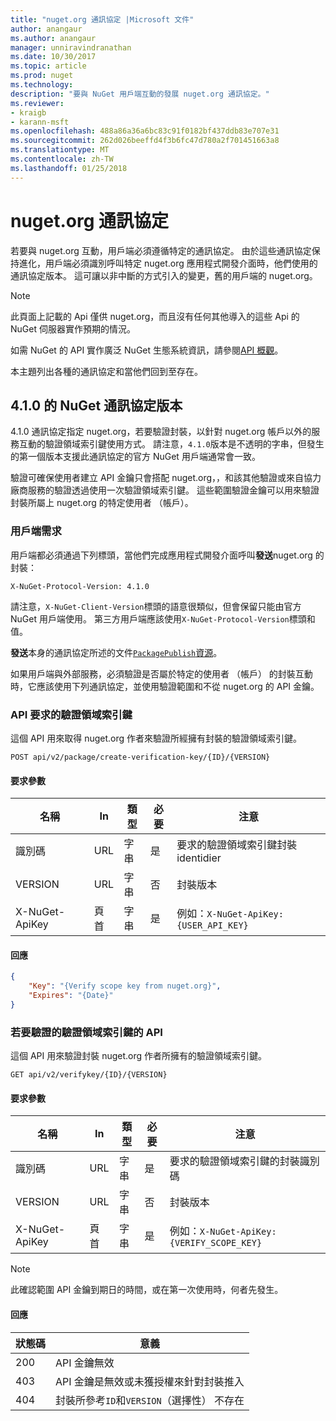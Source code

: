 ```yaml
---
title: "nuget.org 通訊協定 |Microsoft 文件"
author: anangaur
ms.author: anangaur
manager: unniravindranathan
ms.date: 10/30/2017
ms.topic: article
ms.prod: nuget
ms.technology: 
description: "要與 NuGet 用戶端互動的發展 nuget.org 通訊協定。"
ms.reviewer:
- kraigb
- karann-msft
ms.openlocfilehash: 488a86a36a6bc83c91f0182bf437ddb83e707e31
ms.sourcegitcommit: 262d026beeffd4f3b6fc47d780a2f701451663a8
ms.translationtype: MT
ms.contentlocale: zh-TW
ms.lasthandoff: 01/25/2018
---
```

# <a name="nugetorg-protocols"></a>nuget.org 通訊協定

若要與 nuget.org 互動，用戶端必須遵循特定的通訊協定。 由於這些通訊協定保持進化，用戶端必須識別呼叫特定 nuget.org 應用程式開發介面時，他們使用的通訊協定版本。 這可讓以非中斷的方式引入的變更，舊的用戶端的 nuget.org。

> [!Note]
> 此頁面上記載的 Api 僅供 nuget.org，而且沒有任何其他導入的這些 Api 的 NuGet 伺服器實作預期的情況。 

如需 NuGet 的 API 實作廣泛 NuGet 生態系統資訊，請參閱[API 概觀](overview.md)。

本主題列出各種的通訊協定和當他們回到至存在。

## <a name="nuget-protocol-version-410"></a>4.1.0 的 NuGet 通訊協定版本

4.1.0 通訊協定指定 nuget.org，若要驗證封裝，以針對 nuget.org 帳戶以外的服務互動的驗證領域索引鍵使用方式。 請注意，`4.1.0`版本是不透明的字串，但發生的第一個版本支援此通訊協定的官方 NuGet 用戶端通常會一致。

驗證可確保使用者建立 API 金鑰只會搭配 nuget.org，，和該其他驗證或來自協力廠商服務的驗證透過使用一次驗證領域索引鍵。 這些範圍驗證金鑰可以用來驗證封裝所屬上 nuget.org 的特定使用者 （帳戶）。

### <a name="client-requirement"></a>用戶端需求

用戶端都必須通過下列標頭，當他們完成應用程式開發介面呼叫**發送**nuget.org 的封裝：

    X-NuGet-Protocol-Version: 4.1.0

請注意，`X-NuGet-Client-Version`標頭的語意很類似，但會保留只能由官方 NuGet 用戶端使用。 第三方用戶端應該使用`X-NuGet-Protocol-Version`標頭和值。

**發送**本身的通訊協定所述的文件[`PackagePublish`資源](package-publish-resource.md)。

如果用戶端與外部服務，必須驗證是否屬於特定的使用者 （帳戶） 的封裝互動時，它應該使用下列通訊協定，並使用驗證範圍和不從 nuget.org 的 API 金鑰。

### <a name="api-to-request-a-verify-scope-key"></a>API 要求的驗證領域索引鍵

這個 API 用來取得 nuget.org 作者來驗證所經擁有封裝的驗證領域索引鍵。

    POST api/v2/package/create-verification-key/{ID}/{VERSION}

#### <a name="request-parameters"></a>要求參數

名稱           | In     | 類型   | 必要 | 注意
-------------- | ------ | ------ | -------- | -----
識別碼             | URL    | 字串 | 是      | 要求的驗證領域索引鍵封裝 identidier
VERSION        | URL    | 字串 | 否       | 封裝版本
X-NuGet-ApiKey | 頁首 | 字串 | 是      | 例如：`X-NuGet-ApiKey: {USER_API_KEY}`

#### <a name="response"></a>回應

```json
{
    "Key": "{Verify scope key from nuget.org}",
    "Expires": "{Date}"
}
```

### <a name="api-to-verify-the-verify-scope-key"></a>若要驗證的驗證領域索引鍵的 API

這個 API 用來驗證封裝 nuget.org 作者所擁有的驗證領域索引鍵。

    GET api/v2/verifykey/{ID}/{VERSION}

#### <a name="request-parameters"></a>要求參數

名稱           | In     | 類型   | 必要 | 注意
-------------  | ------ | ------ | -------- | -----
識別碼             | URL    | 字串 | 是      | 要求的驗證領域索引鍵的封裝識別碼
VERSION        | URL    | 字串 | 否       | 封裝版本
X-NuGet-ApiKey | 頁首 | 字串 | 是      | 例如：`X-NuGet-ApiKey: {VERIFY_SCOPE_KEY}`

> [!Note]
> 此確認範圍 API 金鑰到期日的時間，或在第一次使用時，何者先發生。

#### <a name="response"></a>回應

狀態碼 | 意義
----------- | -------
200         | API 金鑰無效
403         | API 金鑰是無效或未獲授權來針對封裝推入
404         | 封裝所參考`ID`和`VERSION`（選擇性） 不存在
